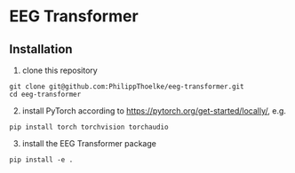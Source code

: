 # EEG Transformer

## Installation
1. clone this repository
```shell
git clone git@github.com:PhilippThoelke/eeg-transformer.git
cd eeg-transformer
```

2. install PyTorch according to https://pytorch.org/get-started/locally/, e.g.
```shell
pip install torch torchvision torchaudio
```

3. install the EEG Transformer package
```shell
pip install -e .
```
